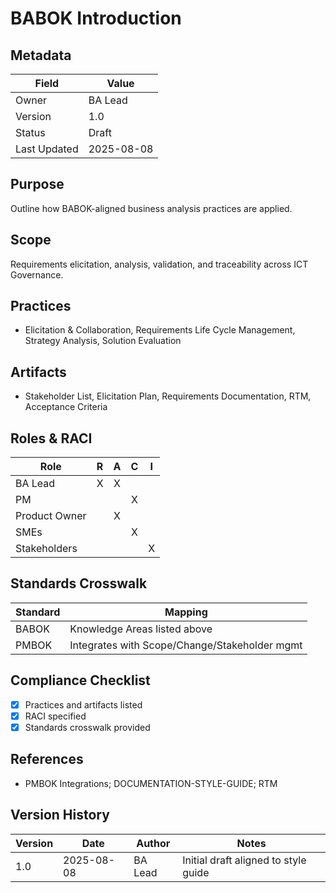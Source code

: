 # BABOK Introduction

## Metadata
| Field | Value |
|---|---|
| Owner | BA Lead |
| Version | 1.0 |
| Status | Draft |
| Last Updated | 2025-08-08 |

## Purpose
Outline how BABOK-aligned business analysis practices are applied.

## Scope
Requirements elicitation, analysis, validation, and traceability across ICT Governance.

## Practices
- Elicitation & Collaboration, Requirements Life Cycle Management, Strategy Analysis, Solution Evaluation

## Artifacts
- Stakeholder List, Elicitation Plan, Requirements Documentation, RTM, Acceptance Criteria

## Roles & RACI
| Role | R | A | C | I |
|---|:--:|:--:|:--:|:--:|
| BA Lead | X | X |  |  |
| PM |  |  | X |  |
| Product Owner |  | X |  |  |
| SMEs |  |  | X |  |
| Stakeholders |  |  |  | X |

## Standards Crosswalk
| Standard | Mapping |
|---|---|
| BABOK | Knowledge Areas listed above |
| PMBOK | Integrates with Scope/Change/Stakeholder mgmt |

## Compliance Checklist
- [x] Practices and artifacts listed
- [x] RACI specified
- [x] Standards crosswalk provided

## References
- PMBOK Integrations; DOCUMENTATION-STYLE-GUIDE; RTM

## Version History
| Version | Date | Author | Notes |
|---|---|---|---|
| 1.0 | 2025-08-08 | BA Lead | Initial draft aligned to style guide |
